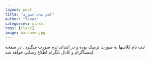 ```yaml
---
layout: post
title: "کلاس های حضوری"
author: "Tanaz"
categories: class
tags: [class]
image: barname.jpg
---
```

ثبت نام کلاسها به صورت ترمیک بوده و در ابتدای ترم صورت میگیرد . در صفحه اینستاگرام و کانال تلگرام اطلاع رسانی خواهد شد.
